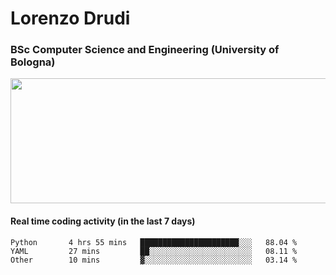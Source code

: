 # Lorenzo Drudi
### BSc Computer Science and Engineering (University of Bologna)

<img src="https://github-readme-stats.vercel.app/api?username=LorenzoDrudi&count_private=true&show_icons=true&theme=gruvbox" height=200px width=550px>

#### Real time coding activity (in the last 7 days)
<!--START_SECTION:waka-->

```text
Python       4 hrs 55 mins   ██████████████████████░░░   88.04 %
YAML         27 mins         ██░░░░░░░░░░░░░░░░░░░░░░░   08.11 %
Other        10 mins         ▓░░░░░░░░░░░░░░░░░░░░░░░░   03.14 %
```

<!--END_SECTION:waka-->
